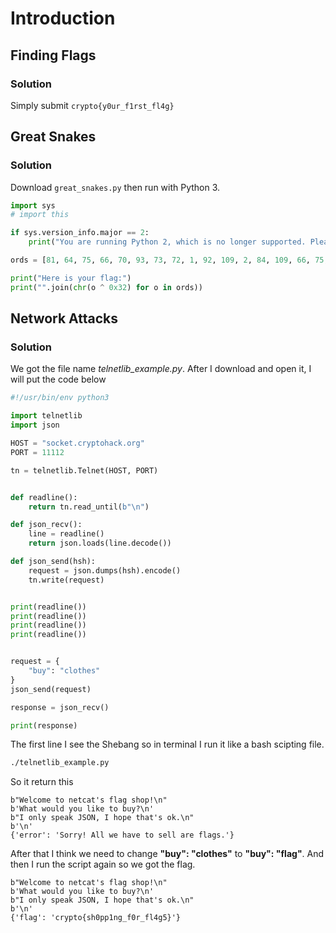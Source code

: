 # Introduction

## Finding Flags

### Solution

Simply submit `crypto{y0ur_f1rst_fl4g}`

## Great Snakes

### Solution

Download `great_snakes.py` then run with Python 3.

```python
import sys
# import this

if sys.version_info.major == 2:
    print("You are running Python 2, which is no longer supported. Please update to Python 3.")

ords = [81, 64, 75, 66, 70, 93, 73, 72, 1, 92, 109, 2, 84, 109, 66, 75, 70, 90, 2, 92, 79]

print("Here is your flag:")
print("".join(chr(o ^ 0x32) for o in ords))
```

## Network Attacks

### Solution

We got the file name _telnetlib_example.py_. After I download and open it, I will put the code below

```python
#!/usr/bin/env python3

import telnetlib
import json

HOST = "socket.cryptohack.org"
PORT = 11112

tn = telnetlib.Telnet(HOST, PORT)


def readline():
    return tn.read_until(b"\n")

def json_recv():
    line = readline()
    return json.loads(line.decode())

def json_send(hsh):
    request = json.dumps(hsh).encode()
    tn.write(request)


print(readline())
print(readline())
print(readline())
print(readline())


request = {
    "buy": "clothes"
}
json_send(request)

response = json_recv()

print(response)

```

The first line I see the Shebang so in terminal I run it like a bash scipting file.

```bash
./telnetlib_example.py
```

So it return this

```
b"Welcome to netcat's flag shop!\n"
b'What would you like to buy?\n'
b"I only speak JSON, I hope that's ok.\n"
b'\n'
{'error': 'Sorry! All we have to sell are flags.'}
```

After that I think we need to change **"buy": "clothes"** to **"buy": "flag"**. And then I run the script again so we got the flag.

```
b"Welcome to netcat's flag shop!\n"
b'What would you like to buy?\n'
b"I only speak JSON, I hope that's ok.\n"
b'\n'
{'flag': 'crypto{sh0pp1ng_f0r_fl4g5}'}
```
